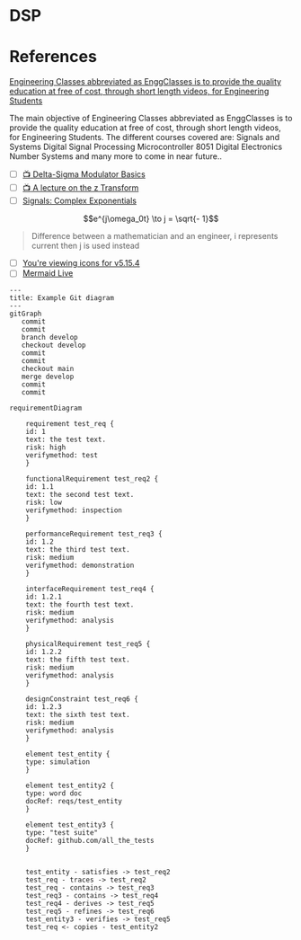 # DSP



# References

[Engineering Classes abbreviated as EnggClasses is to provide the quality education at free of cost, through short length videos, for Engineering Students](https://www.youtube.com/@EnggClasses)

  The main objective of Engineering Classes abbreviated as EnggClasses is to provide the quality education at free of cost, through short length videos, for Engineering Students.
  The different courses covered are:
  Signals and Systems
  Digital Signal Processing
  Microcontroller 8051
  Digital Electronics
  Number Systems
  and many more to come in near future..

- [ ] [:tv: Delta-Sigma Modulator Basics](https://www.youtube.com/watch?v=NrkFd7h6R2Y)
- [ ] [:tv: A lecture on the z Transform](https://www.youtube.com/watch?v=dq7-Bqu8HRA)
- [ ] [Signals: Complex Exponentials](https://www.youtube.com/watch?v=UxR2CMgvtLk&t=53s)

```math
e^{j\omega_0t} \to j = \sqrt{- 1}
``` 

> Difference between a mathematician and an engineer, i represents current then j is used instead

- [ ] [You're viewing icons for v5.15.4](https://fontawesome.com/v5/search?o=r&m=free)
- [ ] [Mermaid Live](https://mermaid.live/)

```mermaid
---
title: Example Git diagram
---
gitGraph
   commit
   commit
   branch develop
   checkout develop
   commit
   commit
   checkout main
   merge develop
   commit
   commit
```

```mermaid
requirementDiagram

    requirement test_req {
    id: 1
    text: the test text.
    risk: high
    verifymethod: test
    }

    functionalRequirement test_req2 {
    id: 1.1
    text: the second test text.
    risk: low
    verifymethod: inspection
    }

    performanceRequirement test_req3 {
    id: 1.2
    text: the third test text.
    risk: medium
    verifymethod: demonstration
    }

    interfaceRequirement test_req4 {
    id: 1.2.1
    text: the fourth test text.
    risk: medium
    verifymethod: analysis
    }

    physicalRequirement test_req5 {
    id: 1.2.2
    text: the fifth test text.
    risk: medium
    verifymethod: analysis
    }

    designConstraint test_req6 {
    id: 1.2.3
    text: the sixth test text.
    risk: medium
    verifymethod: analysis
    }

    element test_entity {
    type: simulation
    }

    element test_entity2 {
    type: word doc
    docRef: reqs/test_entity
    }

    element test_entity3 {
    type: "test suite"
    docRef: github.com/all_the_tests
    }


    test_entity - satisfies -> test_req2
    test_req - traces -> test_req2
    test_req - contains -> test_req3
    test_req3 - contains -> test_req4
    test_req4 - derives -> test_req5
    test_req5 - refines -> test_req6
    test_entity3 - verifies -> test_req5
    test_req <- copies - test_entity2
```
